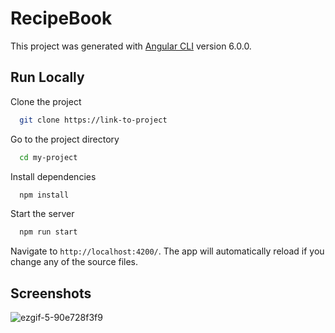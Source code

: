 
# RecipeBook

This project was generated with [Angular CLI](https://github.com/angular/angular-cli) version 6.0.0.

## Run Locally

Clone the project

```bash
  git clone https://link-to-project
```

Go to the project directory

```bash
  cd my-project
```

Install dependencies

```bash
  npm install
```

Start the server

```bash
  npm run start
```
Navigate to `http://localhost:4200/`. The app will automatically reload if you change any of the source files.

## Screenshots

![ezgif-5-90e728f3f9](https://user-images.githubusercontent.com/56324826/177022308-12b3640f-62f3-4f01-a648-3e8f0b71abfc.gif)




